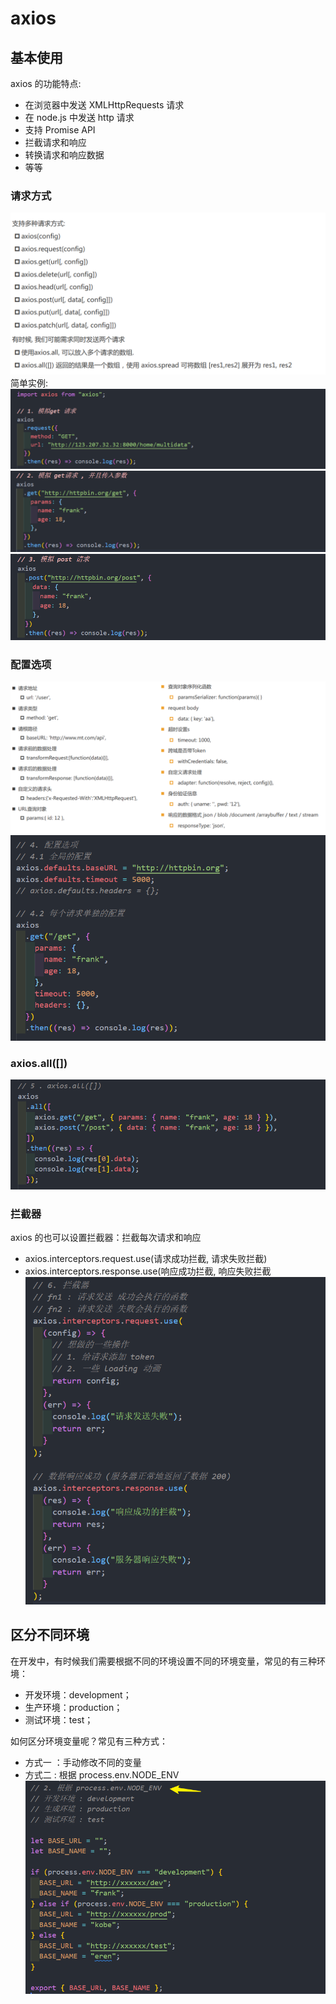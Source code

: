 # axios

## 基本使用

axios 的功能特点:

- 在浏览器中发送 XMLHttpRequests 请求
- 在 node.js 中发送 http 请求
- 支持 Promise API
- 拦截请求和响应
- 转换请求和响应数据
- 等等

### 请求方式

![图片](../.vuepress/public/images/r.png)
简单实例:
![图片](../.vuepress/public/images/axios1.png)
![图片](../.vuepress/public/images/axios2.png)
![图片](../.vuepress/public/images/axios3.png)

### 配置选项

![图片](../.vuepress/public/images/mem.png)
![图片](../.vuepress/public/images/aaxx.png)

### axios.all([])

![图片](../.vuepress/public/images/all.png)

### 拦截器

axios 的也可以设置拦截器：拦截每次请求和响应

- axios.interceptors.request.use(请求成功拦截, 请求失败拦截)
- axios.interceptors.response.use(响应成功拦截, 响应失败拦截
  ![图片](../.vuepress/public/images/ai.png)

## 区分不同环境

在开发中，有时候我们需要根据不同的环境设置不同的环境变量，常见的有三种环境：

- 开发环境：development；
- 生产环境：production；
- 测试环境：test；

如何区分环境变量呢？常见有三种方式：

- 方式一 ：手动修改不同的变量
- 方式二 : 根据 process.env.NODE_ENV
  ![图片](../.vuepress/public/images/envnode.png)
